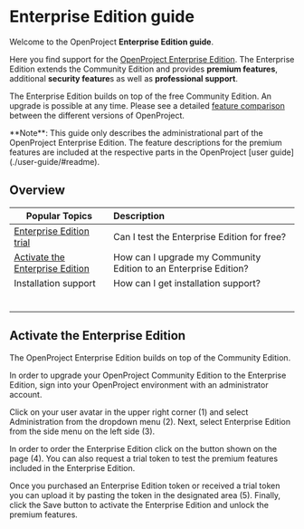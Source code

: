 # Enterprise Edition guide

Welcome to the OpenProject **Enterprise Edition guide**.

Here you find support for the [OpenProject Enterprise Edition](https://www.openproject.org/enterprise-edition/). The Enterprise Edition extends the Community Edition and provides **premium features**, additional **security feature**s as well as **professional support**.

The Enterprise Edition builds on top of the free Community Edition. An upgrade is possible at any time. Please see a detailed [feature comparison](https://www.openproject.org/pricing/#features) between the different versions of OpenProject.

<div class="alert alert-info" role="alert">
**Note**: This guide only describes the administrational part of the OpenProject Enterprise Edition. The feature descriptions for the premium features are included at the respective parts in the OpenProject [user guide](./user-guide/#readme).
</div>

## Overview

| Popular Topics                                               | Description                                                  |
| ------------------------------------------------------------ | :----------------------------------------------------------- |
| [Enterprise Edition trial](#create-an-enterprise-edition-trial) | Can I test the Enterprise Edition for free?                  |
| [Activate the Enterprise Edition](#activate-the-enterprise-edition) | How can I upgrade my Community Edition to an Enterprise Edition? |
| Installation support                                         | How can I get installation support?                          |
|                                                              |                                                              |
|                                                              |                                                              |
|                                                              |                                                              |
|                                                              |                                                              |
|                                                              |                                                              |
|                                                              |                                                              |



## Activate the Enterprise Edition

The OpenProject Enterprise Edition builds on top of the Community Edition.

In order to upgrade your OpenProject Community Edition to the Enterprise Edition, sign into your OpenProject environment with an administrator account.

Click on your user avatar in the upper right corner (1) and select Administration from the dropdown menu (2). Next, select Enterprise Edition from the side menu on the left side (3).

In order to order the Enterprise Edition click on the button shown on the page (4). You can also request a trial token to test the premium features included in the Enterprise Edition.

Once you purchased an Enterprise Edition token or received a trial token you can upload it by pasting the token in the designated area (5). Finally, click the Save button to activate the Enterprise Edition and unlock the premium features.
